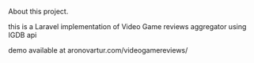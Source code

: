 About this project. 

this is a Laravel implementation of Video Game reviews aggregator using IGDB api 


demo available at aronovartur.com/videogamereviews/




